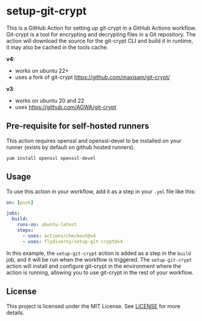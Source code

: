 # setup-git-crypt

This is a GitHub Action for setting up git-crypt in a GitHub Actions workflow. Git-crypt is a tool for encrypting and decrypting files in a Git repository.
The action will download the source for the git-crypt CLI and build it in runtime, it may also be cached in the tools cache.

**v4**:

- works on ubuntu 22+
- uses a fork of git-crypt https://github.com/maxisam/git-crypt/

**v3**:

- works on ubuntu 20 and 22
- uses https://github.com/AGWA/git-crypt

## Pre-requisite for self-hosted runners

This action requires openssl and openssl-devel to be installed on your runner (exists by default on github hosted runners).

```
yum install openssl openssl-devel
```

## Usage

To use this action in your workflow, add it as a step in your `.yml` file like this:

```yaml
on: [push]

jobs:
  build:
    runs-on: ubuntu-latest
    steps:
      - uses: actions/checkout@v4
      - uses: flydiverny/setup-git-crypt@v4
```

In this example, the `setup-git-crypt` action is added as a step in the `build` job, and it will be run when the workflow is triggered. The `setup-git-crypt` action will install and configure git-crypt in the environment where the action is running, allowing you to use git-crypt in the rest of your workflow.

## License

This project is licensed under the MIT License. See [LICENSE](./LICENSE) for more details.
